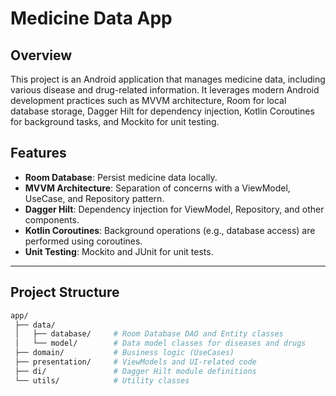 # Medicine Data App

## Overview
This project is an Android application that manages medicine data, including various disease and drug-related information. It leverages modern Android development practices such as MVVM architecture, Room for local database storage, Dagger Hilt for dependency injection, Kotlin Coroutines for background tasks, and Mockito for unit testing.

## Features
- **Room Database**: Persist medicine data locally.
- **MVVM Architecture**: Separation of concerns with a ViewModel, UseCase, and Repository pattern.
- **Dagger Hilt**: Dependency injection for ViewModel, Repository, and other components.
- **Kotlin Coroutines**: Background operations (e.g., database access) are performed using coroutines.
- **Unit Testing**: Mockito and JUnit for unit tests.

---

## Project Structure

```bash
app/
 ├── data/
 │   ├── database/     # Room Database DAO and Entity classes
 │   └── model/        # Data model classes for diseases and drugs
 ├── domain/           # Business logic (UseCases)
 ├── presentation/     # ViewModels and UI-related code
 ├── di/               # Dagger Hilt module definitions
 └── utils/            # Utility classes
